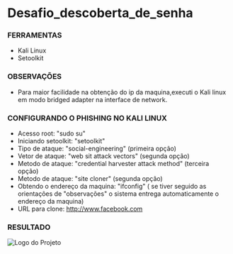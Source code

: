 # Desafio_descoberta_de_senha
 
### FERRAMENTAS 
- Kali Linux
- Setoolkit

### OBSERVAÇÕES
- Para maior facilidade na obtenção do ip da maquina,executi o Kali linux em modo bridged adapter na interface de network.

### CONFIGURANDO O PHISHING NO KALI LINUX 

- Acesso root: "sudo su"
- Iniciando setoolkit: "setoolkit"
- Tipo de ataque:   "social-engineering" (primeira opção)
- Vetor de ataque:  "web sit attack vectors" (segunda opção)
- Metodo de ataque: "credential harvester attack method" (terceira opção)
- Metodo de ataque: "site cloner" (segunda opção)
- Obtendo o endereço da maquina: "ifconfig" ( se tiver seguido as orientações de "observações" o sistema entrega automaticamente o endereço da maquina)
- URL para clone: http://www.facebook.com

### RESULTADO 

![Logo do Projeto](resultadophishing.png)
